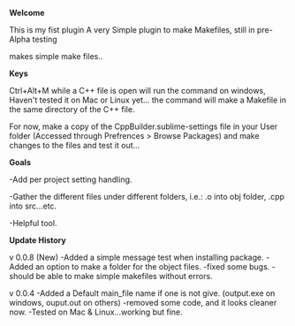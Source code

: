 **Welcome**

This is my fist plugin
A very Simple plugin to make Makefiles, still in pre-Alpha testing

makes simple make files..

**Keys**

Ctrl+Alt+M while a C++ file is open will run the command on windows, Haven't tested it on Mac or Linux yet...
the command will make a Makefile in the same directory of the C++ file.

For now, make a copy of the CppBuilder.sublime-settings file in your User folder (Accessed through Prefrences > Browse Packages) and make changes to the files and test it out...

**Goals**  

-Add per project setting handling.  

-Gather the different files under different folders, i.e.: .o into obj folder, .cpp into src...etc.  

-Helpful tool.  




**Update History**

v 0.0.8 (New)
-Added a simple message test when installing package.
-Added an option to make a folder for the object files.
-fixed some bugs.
-should be able to make simple makefiles without errors.

v 0.0.4
-Added a Default main_file name if one is not give. (output.exe on windows, ouput.out on others)
-removed some code, and it looks cleaner now.
-Tested on Mac & Linux...working but fine.
